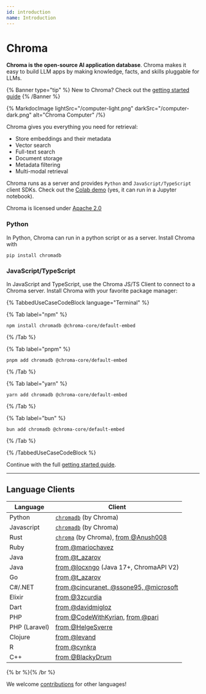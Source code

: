 ```yaml
---
id: introduction
name: Introduction
---
```


# Chroma

**Chroma is the open-source AI application database**. Chroma makes it easy to build LLM apps by making knowledge, facts, and skills pluggable for LLMs.

{% Banner type="tip" %}
New to Chroma? Check out the [getting started guide](./getting-started)
{% /Banner %}

{% MarkdocImage lightSrc="/computer-light.png" darkSrc="/computer-dark.png" alt="Chroma Computer" /%}

Chroma gives you everything you need for retrieval:

- Store embeddings and their metadata
- Vector search
- Full-text search
- Document storage
- Metadata filtering
- Multi-modal retrieval

Chroma runs as a server and provides `Python` and `JavaScript/TypeScript` client SDKs. Check out the [Colab demo](https://colab.research.google.com/drive/1QEzFyqnoFxq7LUGyP1vzR4iLt9PpCDXv?usp=sharing) (yes, it can run in a Jupyter notebook).

Chroma is licensed under [Apache 2.0](https://github.com/chroma-core/chroma/blob/main/LICENSE)

### Python

In Python, Chroma can run in a python script or as a server. Install Chroma with

```shell
pip install chromadb
```

### JavaScript/TypeScript

In JavaScript and TypeScript, use the Chroma JS/TS Client to connect to a Chroma server. Install Chroma with your favorite package manager:

{% TabbedUseCaseCodeBlock language="Terminal" %}

{% Tab label="npm" %}

```terminal
npm install chromadb @chroma-core/default-embed
```

{% /Tab %}

{% Tab label="pnpm" %}

```terminal
pnpm add chromadb @chroma-core/default-embed
```

{% /Tab %}

{% Tab label="yarn" %}

```terminal
yarn add chromadb @chroma-core/default-embed
```

{% /Tab %}

{% Tab label="bun" %}

```terminal
bun add chromadb @chroma-core/default-embed
```

{% /Tab %}

{% /TabbedUseCaseCodeBlock %}

Continue with the full [getting started guide](./getting-started).

---

## Language Clients

| Language      | Client                                                                                                                    |
| ------------- | ------------------------------------------------------------------------------------------------------------------------- |
| Python        | [`chromadb`](https://pypistats.org/packages/chromadb) (by Chroma)                                                         |
| Javascript    | [`chromadb`](https://www.npmjs.com/package/chromadb) (by Chroma)                                                          |
| Rust          | [`chroma`](https://crates.io/crates/chroma) (by Chroma), [from @Anush008](https://crates.io/crates/chromadb)                                                                       |
| Ruby          | [from @mariochavez](https://github.com/mariochavez/chroma)                                                                |
| Java          | [from @t_azarov](https://github.com/amikos-tech/chromadb-java-client)                                                     |
| Java          | [from @locxngo](https://github.com/locxngo/chroma-client) (Java 17+, ChromaAPI V2)                                        |
| Go            | [from @t_azarov](https://github.com/amikos-tech/chroma-go)                                                                |
| C#/.NET       | [from @cincuranet, @ssone95, @microsoft](https://github.com/ssone95/ChromaDB.Client)                                      |
| Elixir        | [from @3zcurdia](https://hex.pm/packages/chroma/)                                                                         |
| Dart          | [from @davidmigloz](https://pub.dev/packages/chromadb)                                                                    |
| PHP           | [from @CodeWithKyrian](https://github.com/CodeWithKyrian/chromadb-php), [from @pari](https://github.com/pari/phpMyChroma) |
| PHP (Laravel) | [from @HelgeSverre](https://github.com/helgeSverre/chromadb)                                                              |
| Clojure       | [from @levand](https://github.com/levand/clojure-chroma-client)                                                           |
| R             | [from @cynkra](https://cynkra.github.io/rchroma/)                                                                         |
| C++           | [from @BlackyDrum](https://github.com/BlackyDrum/chromadb-cpp)                                                            |

{% br %}{% /br %}

We welcome [contributions](./contributing) for other languages!
